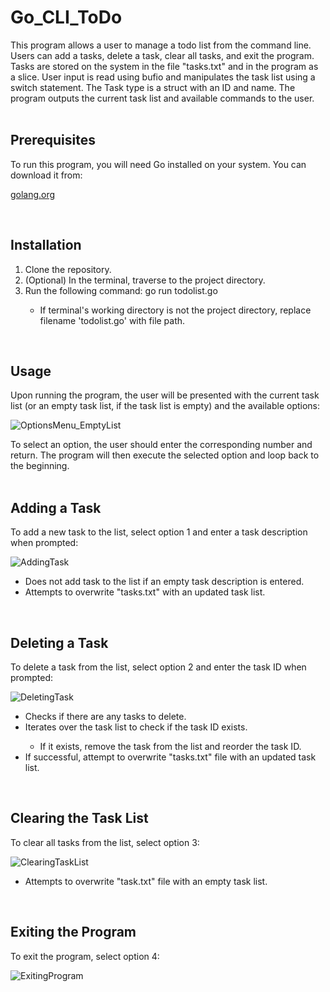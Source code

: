 # Go_CLI_ToDo


<!-- Program overview -->
This program allows a user to manage a todo list from the command line. Users can add a tasks, delete a task, clear all tasks, and exit the program. Tasks are stored on the system in the file "tasks.txt" and in the program as a slice. User input is read using bufio and manipulates the task list using a switch statement. The Task type is a struct with an ID and name. The program outputs the current task list and available commands to the user. <br><br>



<!-- Prerequisites -->
<h2>Prerequisites</h2>
To run this program, you will need Go installed on your system. You can download it from:

[golang.org](https://go.dev/)

<br>



<!-- Installation -->
<h2>Installation</h2>
<ol>
  <li>Clone the repository.</li>
  <li>(Optional) In the terminal, traverse to the project directory.</li>
  <li>Run the following command: go run todolist.go</li>
  <ul>
    <li>If terminal's working directory is not the project directory, replace filename 'todolist.go' with file path.</li>
  </ul>
</ol>

<br>



<!-- Usage -->
<h2>Usage</h2>
Upon running the program, the user will be presented with the current task list (or an empty task list, if the task list is empty) and the available options:

![OptionsMenu_EmptyList](https://user-images.githubusercontent.com/96446640/236118835-15f89bcd-f41d-4ced-999b-8af934860fe7.png)

To select an option, the user should enter the corresponding number and return. The program will then execute the selected option and loop back to the beginning. <br><br>



<!-- Adding a Task -->
<h2>Adding a Task</h2>
To add a new task to the list, select option 1 and enter a task description when prompted:

![AddingTask](https://user-images.githubusercontent.com/96446640/236120285-332f27bb-3619-4d88-9aa2-14d92dea6826.png)

<ul>
  <li>Does not add task to the list if an empty task description is entered.</li>
  <li>Attempts to overwrite "tasks.txt" with an updated task list.</li>
</ul>

<br>



<!-- Deleting a Task -->
<h2>Deleting a Task</h2>
To delete a task from the list, select option 2 and enter the task ID when prompted:

![DeletingTask](https://user-images.githubusercontent.com/96446640/236121606-610071be-1d89-4f92-824a-d06248e8807f.png)

<ul>
  <li>Checks if there are any tasks to delete.</li>
  <li>Iterates over the task list to check if the task ID exists.</li>
  <ul>
    <li>If it exists, remove the task from the list and reorder the task ID.</li>
  </ul>
  <li>If successful, attempt to overwrite "tasks.txt" file with an updated task list.</li>
</ul>

<br>



<!-- Clearing the Task List -->
<h2>Clearing the Task List</h2>
To clear all tasks from the list, select option 3:

![ClearingTaskList](https://user-images.githubusercontent.com/96446640/236123065-76a62452-7914-4940-93f3-0d50237cc23b.png)

<ul>
  <li>Attempts to overwrite "task.txt" file with an empty task list.</li>
</ul>

<br>



<!-- Exiting the Program -->
<h2>Exiting the Program</h2>
To exit the program, select option 4:

![ExitingProgram](https://user-images.githubusercontent.com/96446640/236123596-a3b7379e-5ade-4714-a5d6-bdf452a558e8.png)
